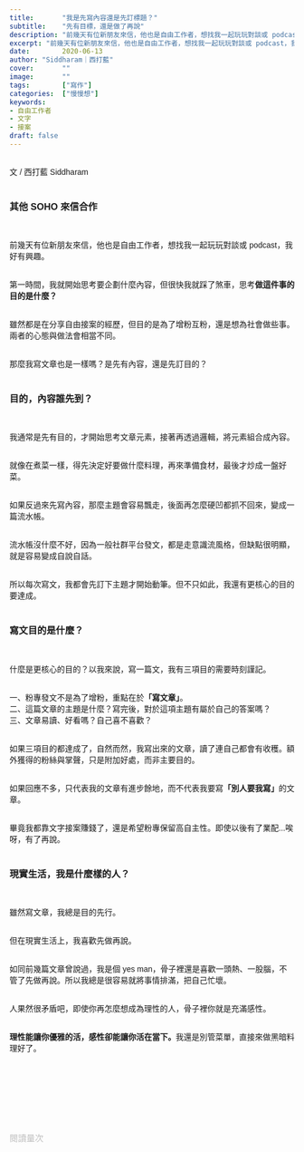 ```yaml
---
title:       "我是先寫內容還是先訂標題？"
subtitle:    "先有目標，還是做了再說"
description: "前幾天有位新朋友來信，他也是自由工作者，想找我一起玩玩對談或 podcast，我好有興趣。第一時間，我就開始思考要企劃什麼內容，但很快我就踩了煞車，思考做這件事的目的是什麼？"
excerpt: "前幾天有位新朋友來信，他也是自由工作者，想找我一起玩玩對談或 podcast，我好有興趣。第一時間，我就開始思考要企劃什麼內容，但很快我就踩了煞車，思考做這件事的目的是什麼？"
date:        2020-06-13
author: "Siddharam｜西打藍"
cover:       ""
image:       ""
tags:        ["寫作"]
categories:  ["慢慢想"]
keywords:
- 自由工作者
- 文字
- 接案
draft: false
---
```


<article style="font-family: 'Noto Sans TC', '微軟正黑體', sans-serif; font-weight: 300;">

<br>文 / 西打藍 Siddharam<br><br>

<h3 class="article-h1-color">其他 SOHO 來信合作</h3><br>

前幾天有位新朋友來信，他也是自由工作者，想找我一起玩玩對談或 podcast，我好有興趣。<br><br>

第一時間，我就開始思考要企劃什麼內容，但很快我就踩了煞車，思考<b>做這件事的目的是什麼？</b><br><br>

雖然都是在分享自由接案的經歷，但目的是為了增粉互粉，還是想為社會做些事。兩者的心態與做法會相當不同。<br><br>

那麼我寫文章也是一樣嗎？是先有內容，還是先訂目的？<br><br>


<h3 class="article-h1-color">目的，內容誰先到？</h3><br>

我通常是先有目的，才開始思考文章元素，接著再透過邏輯，將元素組合成內容。<br><br>

就像在煮菜一樣，得先決定好要做什麼料理，再來準備食材，最後才炒成一盤好菜。<br><br>

如果反過來先寫內容，那麼主題會容易飄走，後面再怎麼硬凹都抓不回來，變成一篇流水帳。<br><br>

流水帳沒什麼不好，因為一般社群平台發文，都是走意識流風格，但缺點很明顯，就是容易變成自說自話。<br><br>

所以每次寫文，我都會先訂下主題才開始動筆。但不只如此，我還有更核心的目的要達成。<br><br>

<h3 class="article-h1-color">寫文目的是什麼？</h3><br>

什麼是更核心的目的？以我來說，寫一篇文，我有三項目的需要時刻謹記。<br><br>

一、粉專發文不是為了增粉，重點在於<b>「寫文章」</b>。<br>
二、這篇文章的主題是什麼？寫完後，對於這項主題有屬於自己的答案嗎？<br>
三、文章易讀、好看嗎？自己喜不喜歡？<br><br>

如果三項目的都達成了，自然而然，我寫出來的文章，讀了連自己都會有收穫。額外獲得的粉絲與掌聲，只是附加好處，而非主要目的。<br><br>

如果回應不多，只代表我的文章有進步餘地，而不代表我要寫<b>「別人要我寫」</b>的文章。<br><br>

畢竟我都靠文字接案賺錢了，還是希望粉專保留高自主性。即使以後有了業配...唉呀，有了再說。<br><br>

<h3 class="article-h1-color">現實生活，我是什麼樣的人？</h3><br>

雖然寫文章，我總是目的先行。<br><br>

但在現實生活上，我喜歡先做再說。<br><br>

如同前幾篇文章曾說過，我是個 yes man，骨子裡還是喜歡一頭熱、一股腦，不管了先做再說。所以我總是很容易就將事情排滿，把自己忙壞。<br><br>

人果然很矛盾吧，即使你再怎麼想成為理性的人，骨子裡你就是充滿感性。<br><br>

<b>理性能讓你優雅的活，感性卻能讓你活在當下。</b>我還是別管菜單，直接來做黑暗料理好了。<br><br>

<br><br>



<br><br><br>

</article>

<div style="color: #bfbfbf; font-size: 15px;" id="busuanzi_container_page_pv">
  閱讀量<span id="busuanzi_value_page_pv"></span>次
</div>

<script src="../../js/post.js"></script>




